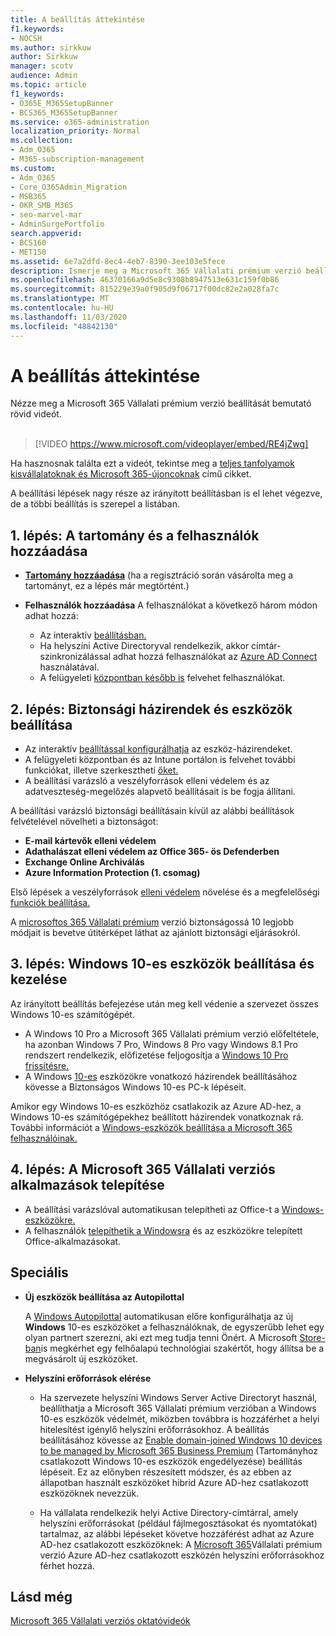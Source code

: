 ```yaml
---
title: A beállítás áttekintése
f1.keywords:
- NOCSH
ms.author: sirkkuw
author: Sirkkuw
manager: scotv
audience: Admin
ms.topic: article
f1_keywords:
- O365E_M365SetupBanner
- BCS365_M365SetupBanner
ms.service: o365-administration
localization_priority: Normal
ms.collection:
- Adm_O365
- M365-subscription-management
ms.custom:
- Adm_O365
- Core_O365Admin_Migration
- MSB365
- OKR_SMB_M365
- seo-marvel-mar
- AdminSurgePortfolio
search.appverid:
- BCS160
- MET150
ms.assetid: 6e7a2dfd-8ec4-4eb7-8390-3ee103e5fece
description: Ismerje meg a Microsoft 365 Vállalati prémium verzió beállítási lépéseit, az előfizetéstől, a tartományok és felhasználók hozzáadásától a biztonsági házirendek beállításán át stb.
ms.openlocfilehash: 46370166a9d5e8c9308b8947513e631c159f0b86
ms.sourcegitcommit: 815229e39a0f905d9f06717f00dc82e2a028fa7c
ms.translationtype: MT
ms.contentlocale: hu-HU
ms.lasthandoff: 11/03/2020
ms.locfileid: "48842130"
---
```

# <a name="overview-of-setup"></a>A beállítás áttekintése

Nézze meg a Microsoft 365 Vállalati prémium verzió beállítását bemutató rövid videót.<br><br>

> [!VIDEO https://www.microsoft.com/videoplayer/embed/RE4jZwg] 

Ha hasznosnak találta ezt a videót, tekintse meg a [teljes tanfolyamok kisvállalatoknak és Microsoft 365-újoncoknak](https://support.microsoft.com/office/6ab4bbcd-79cf-4000-a0bd-d42ce4d12816) című cikket.

A beállítási lépések nagy része az irányított beállításban is el lehet végezve, de a többi beállítás is szerepel a listában.

## <a name="step-1-add-your-domain-and-users"></a>1. lépés: A tartomány és a felhasználók hozzáadása

   - **[Tartomány hozzáadása](set-up.md#add-your-domain-to-personalize-sign-in)** (ha a regisztráció során vásárolta meg a tartományt, [](sign-up.md)ez a lépés már megtörtént.)

   - **Felhasználók hozzáadása** A felhasználókat a következő három módon adhat hozzá:
        - Az interaktív [beállításban.](set-up.md#add-users-in-the-wizard)
        - Ha helyszíni Active Directoryval rendelkezik, akkor címtár-szinkronizálással adhat hozzá felhasználókat az [Azure AD Connect](https://docs.microsoft.com/microsoft-365/enterprise/set-up-directory-synchronization) használatával.
        - A felügyeleti [központban később is](add-users-m365b.md) felvehet felhasználókat.
## <a name="step-2-set-up-security-policies-and-configure-devices"></a>2. lépés: Biztonsági házirendek és eszközök beállítása 

  - Az interaktív [beállítással konfigurálhatja](set-up.md#protect-your-organization) az eszköz-házirendeket. 
  - A felügyeleti központban és az [](view-policies-and-devices.md) Intune portálon is felvehet további funkciókat, illetve szerkesztheti [őket.](https://docs.microsoft.com/intune/tutorial-walkthrough-intune-portal)
  - A beállítási varázsló a veszélyforrások elleni védelem és az adatveszteség-megelőzés alapvető beállításait is be fogja állítani.
  
  A beállítási varázsló biztonsági beállításain kívül az alábbi beállítások felvételével növelheti a biztonságot:

- **E-mail kártevők elleni védelem**
- **Adathalászat elleni védelem az Office 365- ös Defenderben**
- **Exchange Online Archiválás**
- **Azure Information Protection (1. csomag)**

Első lépések a veszélyforrások [elleni védelem](increase-threat-protection.md) növelése és a megfelelőségi [funkciók beállítása.](set-up-compliance.md)

A [microsoftos 365 Vállalati prémium](https://docs.microsoft.com/office365/admin/security-and-compliance/secure-your-business-data) verzió biztonságossá 10 legjobb módjait is bevetve útitérképet láthat az ajánlott biztonsági eljárásokról.

## <a name="step-3-set-up-and-manage-windows-10-devices"></a>3. lépés: Windows 10-es eszközök beállítása és kezelése

Az irányított beállítás befejezése után meg kell védenie a szervezet összes Windows 10-es számítógépét.
  
- A Windows 10 [](pre-requisites-for-data-protection.md) Pro a Microsoft 365 Vállalati prémium verzió előfeltétele, ha azonban Windows 7 Pro, Windows 8 Pro vagy Windows 8.1 Pro rendszert rendelkezik, előfizetése feljogosítja a [Windows 10 Pro frissítésre.](https://docs.microsoft.com/microsoft-365/business/upgrade-to-windows-pro-creators-update)
- A Windows [10-es](secure-win-10-pcs.md) eszközökre vonatkozó házirendek beállításához kövesse a Biztonságos Windows 10-es PC-k lépéseit.

Amikor egy Windows 10-es eszközhöz csatlakozik az Azure AD-hez, a Windows 10-es számítógépekhez beállított házirendek vonatkoznak rá. További információt a [Windows-eszközök beállítása a Microsoft 365 felhasználóinak.](set-up-windows-devices.md)

## <a name="step-4-install-microsoft-365-apps-for-business"></a>4. lépés: A Microsoft 365 Vállalati verziós alkalmazások telepítése
- A beállítási varázslóval automatikusan telepítheti az Office-t a [Windows-eszközökre.](set-up.md#deploy-office-365-client-apps)
- A felhasználók [telepíthetik a Windowsra](https://docs.microsoft.com/office365/admin/setup/install-applications) és az eszközökre telepített Office-alkalmazásokat.
     
## <a name="advanced"></a>Speciális
- **Új eszközök beállítása az Autopilottal**
            
     A [Windows Autopilottal](add-autopilot-devices-and-profile.md) automatikusan előre konfigurálhatja az új **Windows** 10-es eszközöket [](https://www.microsoft.com/solution-providers/search) a felhasználóknak, de egyszerűbb lehet egy olyan partnert szerezni, aki ezt meg tudja tenni Önért. A Microsoft [Store-ban](https://go.microsoft.com/fwlink/?linkid=874598)is megkérhet egy felhőalapú technológiai szakértőt, hogy állítsa be a megvásárolt új eszközöket.

- **Helyszíni erőforrások elérése**

     - Ha szervezete helyszíni Windows Server Active Directoryt használ, beállíthatja a Microsoft 365 Vállalati prémium verzióban a Windows 10-es eszközök védelmét, miközben továbbra is hozzáférhet a helyi hitelesítést igénylő helyszíni erőforrásokhoz. A beállítás beállításához kövesse az [Enable domain-joined Windows 10 devices to be managed by Microsoft 365 Business Premium](manage-windows-devices.md) (Tartományhoz csatlakozott Windows 10-es eszközök engedélyezése) beállítás lépéseit. Ez az előnyben részesített módszer, és az ebben az állapotban használt eszközöket hibrid Azure AD-hez csatlakozott eszközöknek nevezzük.

    - Ha vállalata rendelkezik helyi Active Directory-címtárral, amely helyszíni erőforrásokat (például fájlmegosztásokat és nyomtatókat) tartalmaz, az alábbi lépéseket követve hozzáférést adhat az Azure AD-hez csatlakozott eszközöknek: A [Microsoft 365](access-resources.md)Vállalati prémium verzió Azure AD-hez csatlakozott eszközén helyszíni erőforrásokhoz férhet hozzá.

## <a name="see-also"></a>Lásd még

[Microsoft 365 Vállalati verziós oktatóvideók](https://support.microsoft.com/office/6ab4bbcd-79cf-4000-a0bd-d42ce4d12816)
